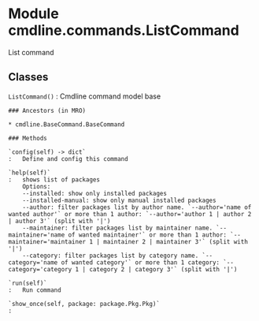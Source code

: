 Module cmdline.commands.ListCommand
===================================
List command

Classes
-------

`ListCommand()`
:   Cmdline command model base

    ### Ancestors (in MRO)

    * cmdline.BaseCommand.BaseCommand

    ### Methods

    `config(self) ‑> dict`
    :   Define and config this command

    `help(self)`
    :   shows list of packages
        Options:
        --installed: show only installed packages
        --installed-manual: show only manual installed packages
        --author: filter packages list by author name. `--author='name of wanted author'` or more than 1 author: `--author='author 1 | author 2 | author 3'` (split with '|')
        --maintainer: filter packages list by maintainer name. `--maintainer='name of wanted maintainer'` or more than 1 author: `--maintainer='maintainer 1 | maintainer 2 | maintainer 3'` (split with '|')
        --category: filter packages list by category name. `--category='name of wanted category'` or more than 1 category: `--category='category 1 | category 2 | category 3'` (split with '|')

    `run(self)`
    :   Run command

    `show_once(self, package: package.Pkg.Pkg)`
    :